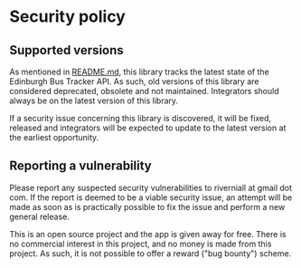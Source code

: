 # Security policy

## Supported versions

As mentioned in [README.md](README.md), this library tracks the latest state of the Edinburgh Bus Tracker API. As such,
old versions of this library are considered deprecated, obsolete and not maintained. Integrators should always be on the
latest version of this library.

If a security issue concerning this library is discovered, it will be fixed, released and integrators will be expected
to update to the latest version at the earliest opportunity.

## Reporting a vulnerability

Please report any suspected security vulnerabilities to riverniall at gmail dot com. If the report is deemed to be a
viable security issue, an attempt will be made as soon as is practically possible to fix the issue and perform a new
general release.

This is an open source project and the app is given away for free. There is no commercial interest in this project, and
no money is made from this project. As such, it is not possible to offer a reward ("bug bounty") scheme.
